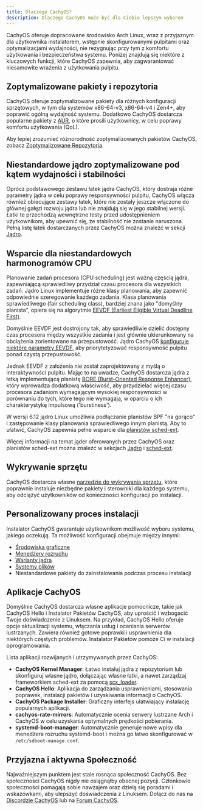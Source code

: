 ```yaml
---
title: Dlaczego CachyOS?
description: Dlaczego CachyOS może być dla Ciebie lepszym wyborem
---
```


CachyOS oferuje dopracowane środowisko Arch Linux, wraz z przyjaznym dla użytkownika instalatorem, wstępnie skonfigurowanymi pulpitami oraz optymalizacjami wydajności, nie rezygnując przy tym z komfortu użytkowania i bezpieczeństwa systemu. Poniżej znajdują się niektóre z kluczowych funkcji, które CachyOS zapewnia, aby zagwarantować niesamowite wrażenia z użytkowania pulpitu.

## Zoptymalizowane pakiety i repozytoria

CachyOS oferuje zoptymalizowane pakiety dla różnych konfiguracji sprzętowych, w tym dla systemów x86-64-v3, x86-64-v4 i Zen4+, aby poprawić ogólną
wydajność systemu. Dodatkowo CachyOS dostarcza popularne pakiety z [AUR](https://aur.archlinux.org/), o które prosili użytkownicy, w celu poprawy komfortu użytkowania (QoL).

Aby lepiej zrozumieć różnorodność zoptymalizowanych pakietów CachyOS, zobacz [Zoptymalizowane Repozytoria](/pl/features/optimized_repos).

## Niestandardowe jądro zoptymalizowane pod kątem wydajności i stabilności

Oprócz podstawowego zestawu łatek jądra CachyOS, który dostraja różne parametry jądra w celu poprawy responsywności pulpitu, CachyOS włącza również obiecujące
zestawy łatek, które nie zostały jeszcze włączone do głównej gałęzi rozwoju jądra lub nie znajdują się w jego stabilnej wersji. Łatki te przechodzą wewnętrzne testy przed udostępnieniem użytkownikom,
aby upewnić się, że stabilność nie zostanie naruszona. Pełną listę łatek dostarczanych przez CachyOS można znaleźć w sekcji [Jądro](/pl/features/kernel).

## Wsparcie dla niestandardowych harmonogramów CPU

Planowanie zadań procesora (CPU scheduling) jest ważną częścią jądra, zapewniającą sprawiedliwy przydział czasu procesora dla wszystkich zadań. Jądro Linux implementuje różne klasy planowania,
aby zapewnić odpowiednie szeregowanie każdego zadania. Klasa planowania sprawiedliwego (fair scheduling class), bardziej znana jako "domyślny planista", opiera się na
algorytmie [EEVDF (Earliest Eligible Virtual Deadline First)](https://lwn.net/Articles/925371/).

Domyślnie EEVDF jest dostrojony tak, aby sprawiedliwie dzielić dostępny czas procesora między wszystkie zadania i jest głównie ukierunkowany na obciążenia zorientowane na przepustowość. Jądro CachyOS
[konfiguruje niektóre parametry EEVDF](https://github.com/CachyOS/linux/blob/6.12/cachy/kernel/sched/fair.c#L76-L79), aby priorytetyzować responsywność pulpitu ponad
czystą przepustowość.

Jednak EEVDF z założenia nie został zaprojektowany z myślą o interaktywności pulpitu. Mając to na uwadze, CachyOS dostarcza jądra z łatką implementującą planistę
[BORE (Burst-Oriented Response Enhancer)](https://github.com/firelzrd/bore-scheduler), który wprowadza dodatkową właściwość, aby przydzielać więcej czasu procesora zadaniom wymagającym wysokiej responsywności w porównaniu do tych, które tego nie wymagają, w oparciu o ich charakterystykę impulsową ('burstiness').

W wersji 6.12 jądro Linux umożliwia podłączanie planistów BPF "na gorąco" i zastępowanie klasy planowania sprawiedliwego innym planistą. Aby to ułatwić,
CachyOS zapewnia pełne wsparcie dla [planistów sched-ext](https://github.com/sched-ext/scx).

Więcej informacji na temat jąder oferowanych przez CachyOS oraz planistów sched-ext można znaleźć w sekcjach [Jądro](/pl/features/kernel) i [sched-ext](/pl/configuration/sched-ext/).

## Wykrywanie sprzętu

CachyOS dostarcza własne [narzędzie do wykrywania sprzętu](https://github.com/CachyOS/chwd), które poprawnie instaluje niezbędne pakiety i sterowniki dla każdego systemu, aby odciążyć
użytkowników od konieczności konfiguracji po instalacji.

## Personalizowany proces instalacji

Instalator CachyOS gwarantuje użytkownikom możliwość wyboru systemu, jakiego oczekują. Ta możliwość konfiguracji obejmuje między innymi:
- [Środowiska graficzne](/pl/installation/desktop_environments/)
- [Menedżery rozruchu](/pl/installation/boot_managers/)
- [Warianty jądra](/pl/features/kernel#warianty)
- [Systemy plików](/pl/installation/filesystem)
- Niestandardowe pakiety do zainstalowania podczas procesu instalacji

## Aplikacje CachyOS

Domyślnie CachyOS dostarcza własne aplikacje pomocnicze, takie jak CachyOS Hello i Instalator Pakietów CachyOS, aby uprościć i wzbogacić Twoje doświadczenie z Linuksem.
Na przykład, CachyOS Hello oferuje opcje aktualizacji systemu, włączania usług i oceniania serwerów lustrzanych. Zawiera również gotowe poprawki i usprawnienia dla niektórych
częstych problemów. Instalator Pakietów pomoże Ci w instalacji oprogramowania.

Lista aplikacji rozwijanych i utrzymywanych przez CachyOS:

- **CachyOS Kernel Manager**: Łatwo instaluj jądra z repozytorium lub skonfiguruj własne jądro, dołączając własne łatki, a nawet zarządzaj frameworkiem sched-ext za pomocą [scx_loader](<https://github.com/sched-ext/scx/tree/main/rust/scx_loader>).
- **CachyOS Hello**: Aplikacja do zarządzania usprawnieniami, stosowania poprawek, instalacji pakietów i uzyskiwania informacji o CachyOS.
- **CachyOS Package Installer**: Graficzny interfejs ułatwiający instalację popularnych aplikacji.
- **cachyos-rate-mirrors**: Automatycznie ocenia serwery lustrzane Arch i CachyOS w celu uzyskania optymalnych prędkości pobierania.
- **systemd-boot-manager**: Automatycznie generuje nowe wpisy dla menedżera rozruchu systemd-boot i można go łatwo skonfigurować w `/etc/sdboot-manage.conf`.

## Przyjazna i aktywna Społeczność

Najważniejszym punktem jest stale rosnąca społeczność CachyOS. Bez społeczności CachyOS nigdy nie osiągnąłby obecnej pozycji.
Członkowie społeczności pomagają sobie nawzajem oraz dzielą się poradami i wskazówkami, aby ulepszyć doświadczenia z Linuksem. Dołącz do nas na
[Discordzie CachyOS](https://discord.com/invite/cachyos-862292009423470592) lub na [Forum CachyOS](https://discuss.cachyos.org/).
